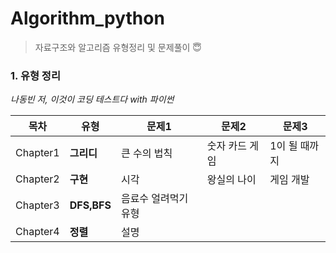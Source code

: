 # Algorithm_python
> 자료구조와 알고리즘 유형정리 및 문제풀이 😇  

### 1. 유형 정리
*나동빈 저, 이것이 코딩 테스트다 with 파이썬*

|목차|유형|문제1|문제2|문제3|
|------|---|---|---|---|
|Chapter1|**그리디**|큰 수의 법칙|숫자 카드 게임|1이 될 때까지|
|Chapter2|**구현**|시각|왕실의 나이|게임 개발|
|Chapter3|**DFS,BFS**|음료수 얼려먹기 유형||
|Chapter4|**정렬**|설명|
